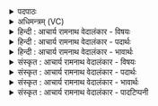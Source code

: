 <details><summary>पदपाठः</summary>

वि꣡श्व꣢꣯स्मै। इत्। स्वः꣢। दृ꣣शे꣢। सा꣡धा꣢꣯रणम्। र꣣जस्तु꣡र꣢म्। गो꣣पा꣢म्। गो꣣। पा꣢म्। ऋ꣣त꣡स्य꣢। विः। भ꣣रत्। ८४०।
</details>

<details><summary>अधिमन्त्रम् (VC)</summary>

- पवमानः सोमः
- कविर्भार्गवः
- गायत्री
- षड्जः
</details>

<details><summary>हिन्दी : आचार्य रामनाथ वेदालंकार - विषयः</summary>

अगले मन्त्र में भी परमात्मा का ही विषय है।
</details>

<details><summary>हिन्दी : आचार्य रामनाथ वेदालंकार - पदार्थः</summary>

पदार्थान्वयभाषाः -  (विश्वस्मै इत्) सभी के लिए (स्वः दृशे) सुखदर्शनार्थ (साधारणम्) जो साधारण है,अर्थात् किये कर्मों के अनुसार जो सभी सत्पात्र जनों को बिना पक्षपात के सुख दर्शाता है, (रजस्तुरम्) जो रजोगुण के द्वारा क्रिया करवाता है, (ऋतस्य) सत्य का (गोपाम्) जो रक्षक है,ऐसे पवमान सोम अर्थात् पवित्र करनेहारे जगत्स्रष्टा परमात्मा को (विः) गतिशील जीवात्मा (भरत्) अपने अन्तःकरण में धारण करे ॥५॥
</details>

<details><summary>हिन्दी : आचार्य रामनाथ वेदालंकार - भावार्थः</summary>

भावार्थभाषाः -  परमात्मा सत्य का ही रक्षक है,असत्य का नहीं। उसके न्याय में विश्वास करके सबको सत्कर्म ही करने चाहिएँ ॥५॥
</details>

<details><summary>संस्कृत : आचार्य रामनाथ वेदालंकार - विषयः</summary>

अथ पुनरपि परमात्मविषयमाह।
</details>

<details><summary>संस्कृत : आचार्य रामनाथ वेदालंकार - पदार्थः</summary>

पदार्थान्वयभाषाः -  (विश्वस्मै इत्) सर्वस्मै एव (स्वः) सुखस्य (दृशे) दर्शनाय (साधारणम्) अविशेषम्,कृतकर्मानुरूपं सर्वस्मै एव पात्रभूताय जनाय निष्पक्षपातं सुखं दर्शयन्तमिति भावः, (रजस्तुरम्) रजसा रजोगुणेन त्वरयति क्रियां कारयतीति रजस्तूः तम्, (ऋतस्य) सत्यस्य (गोपाम्) रक्षकम् पवमानं सोमं पावकं जगत्स्रष्टारं परमात्मानम् (विः) गतिशीलो जीवात्मा (भरत्)स्वान्तःकरणे बिभृयात्।[डुभृञ् धारणपोषणयोः,लेटि रूपम्]॥५॥
</details>

<details><summary>संस्कृत : आचार्य रामनाथ वेदालंकार - भावार्थः</summary>

भावार्थभाषाः -  परमात्मा सत्यस्यैव रक्षकोऽस्ति। नासत्यस्य। तस्य न्याये विश्वस्य सर्वैः सत्कर्माण्येव कर्तव्यानि ॥५॥
</details>

<details><summary>संस्कृत : आचार्य रामनाथ वेदालंकार - पादटिप्पनी</summary>

टिप्पणी:   २. ऋ० ९।४८।४।
</details>